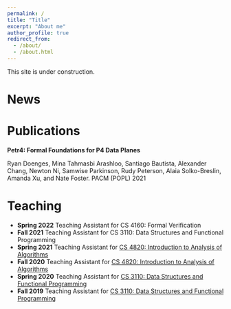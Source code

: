 ```yaml
---
permalink: /
title: "Title"
excerpt: "About me"
author_profile: true
redirect_from: 
  - /about/
  - /about.html
---
```


This site is under construction.

# News

# Publications

**Petr4: Formal Foundations for P4 Data Planes**

Ryan Doenges, Mina Tahmasbi Arashloo, Santiago Bautista, Alexander Chang, Newton Ni, Samwise Parkinson, Rudy Peterson, Alaia Solko-Breslin, Amanda Xu, and Nate Foster.
PACM (POPL) 2021

# Teaching

* **Spring 2022** Teaching Assistant for CS 4160: Formal Verification
* **Fall 2021** Teaching Assistant for CS 3110: Data Structures and Functional Programming
* **Spring 2021** Teaching Assistant for [CS 4820: Introduction to Analysis of Algorithms](https://courses.cis.cornell.edu/courses/cs4820/2021sp/)
* **Fall 2020** Teaching Assistant for [CS 4820: Introduction to Analysis of Algorithms](https://courses.cis.cornell.edu/courses/cs4820/2020fa/)
* **Spring 2020** Teaching Assistant for [CS 3110: Data Structures and Functional Programming](https://www.cs.cornell.edu/courses/cs3110/2020sp/)
* **Fall 2019** Teaching Assistant for [CS 3110: Data Structures and Functional Programming](https://www.cs.cornell.edu/courses/cs3110/2019fa/)
